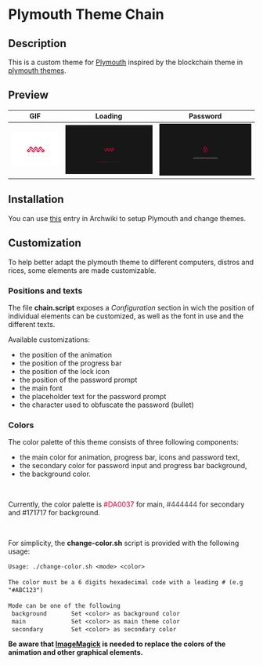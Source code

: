 # **Plymouth Theme Chain**

## **Description**

This is a custom theme for [Plymouth](https://www.freedesktop.org/wiki/Software/Plymouth) inspired by the blockchain theme in [plymouth themes](https://github.com/adi1090x/plymouth-themes).


## **Preview**

| GIF | Loading | Password |
| --- | ------- | -------- |
|![gif](preview/anim.gif)|![png](preview/load.png)|![png](preview/pass.png)|

## **Installation**

You can use [this](https://wiki.archlinux.org/index.php/plymouth) entry in Archwiki to setup Plymouth and change themes.

## **Customization**

To help better adapt the plymouth theme to different computers, distros and rices, some elements are made customizable.

### **Positions and texts**

The file **chain.script** exposes a *Configuration* section in wich the position of individual elements can be customized, as well as the font in use and the different texts.

Available customizations:
- the position of the animation
- the position of the progress bar
- the position of the lock icon
- the position of the password prompt
- the main font
- the placeholder text for the password prompt
- the character used to obfuscate the password (bullet)

### **Colors**

The color palette of this theme consists of three following components:
- the main color for animation, progress bar, icons and password text,
- the secondary color for password input and progress bar background,
- the background color.

<br>

Currently, the color palette is <span style="color: #DA0037;">#DA0037 </span> for main, <span style="color: #444444;"> #444444 </span> for secondary and <span style="color: #171717;"> #171717 </span> for background.

<br>

For simplicity, the **change-color.sh** script is provided with the following usage:

```
Usage: ./change-color.sh <mode> <color>

The color must be a 6 digits hexadecimal code with a leading # (e.g "#ABC123")

Mode can be one of the following
 background       Set <color> as background color
 main             Set <color> as main theme color
 secondary        Set <color> as secondary color
```

**Be aware that [ImageMagick](https://imagemagick.org/) is needed to replace the colors of the animation and other graphical elements.**
